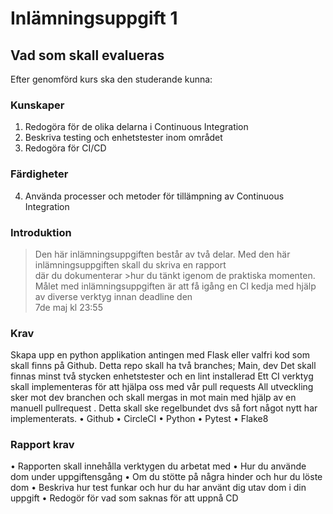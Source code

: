 # Inlämningsuppgift 1

## Vad som skall evalueras

Efter genomförd kurs ska den studerande kunna:

### Kunskaper

1. Redogöra för de olika delarna i Continuous Integration
2. Beskriva testing och enhetstester inom området
3. Redogöra för CI/CD

### Färdigheter

4. Använda processer och metoder för tillämpning av Continuous Integration

### Introduktion

>Den här inlämningsuppgiften består av två delar. Med den här inlämningsuppgiften skall du skriva en rapport  \
där du dokumenterar >hur du tänkt igenom de praktiska momenten.
>Målet med inlämningsuppgiften är att få igång en CI kedja med hjälp av diverse verktyg innan deadline den  \
7de maj kl 23:55

### Krav

Skapa upp en python applikation antingen med Flask eller valfri kod som skall finns på Github. Detta repo skall ha två branches; Main, dev
Det skall finnas minst två stycken enhetstester och en lint installerad
Ett CI verktyg skall implementeras för att hjälpa oss med vår pull requests
All utveckling sker mot dev branchen och skall mergas in mot main med hjälp av en manuell pullrequest . Detta skall ske regelbundet dvs så fort något nytt har implementerats.
• Github
• CircleCI
• Python
• Pytest
• Flake8

### Rapport krav

• Rapporten skall innehålla verktygen du arbetat med
• Hur du använde dom under uppgiftensgång
• Om du stötte på några hinder och hur du löste dom
• Beskriva hur test funkar och hur du har använt dig utav dom i din uppgift
• Redogör för vad som saknas för att uppnå CD
